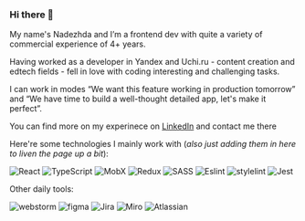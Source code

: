 ### Hi there 👋

My name's Nadezhda and I’m a frontend dev with quite a variety of commercial experience of 4+ years.

Having worked as a developer in Yandex and Uchi.ru - content creation and edtech fields - fell in love with coding interesting and challenging tasks. 

I can work in modes “We want this feature working in production tomorrow” and “We have time to build a well-thought detailed app, let's make it perfect”. 

You can find more on my experinece on [LinkedIn](https://www.linkedin.com/in/nadezhda-lkn/) and contact me there

Here're some technologies I mainly work with (_also just adding them in here to liven the page up a bit_):

![React](https://img.shields.io/badge/React-61DAFB?style=for-the-badge&logo=React&logoColor=black)
![TypeScript](https://img.shields.io/badge/TypeScript-3178C6?style=for-the-badge&logo=TypeScript&logoColor=white)
![MobX](https://img.shields.io/badge/MobX-FF9955?style=for-the-badge&logo=MobX&logoColor=white)
![Redux](https://img.shields.io/badge/Redux-764ABC?style=for-the-badge&logo=Redux&logoColor=white)
![SASS](https://img.shields.io/badge/SASS-CC6699?style=for-the-badge&logo=SASS&logoColor=white)
![Eslint](https://img.shields.io/badge/Eslint-4B32C3?style=for-the-badge&logo=Eslint&logoColor=white)
![stylelint](https://img.shields.io/badge/stylelint-263238?style=for-the-badge&logo=stylelint&logoColor=white)
![Jest](https://img.shields.io/badge/Jest-C21325?style=for-the-badge&logo=Jest&logoColor=white)

Other daily tools:

![webstorm](https://img.shields.io/badge/webstorm-000000?style=for-the-badge&logo=webstorm&logoColor=white)
![figma](https://img.shields.io/badge/figma-F24E1E?style=for-the-badge&logo=figma&logoColor=white)
![Jira](https://img.shields.io/badge/Jira-0052CC?style=for-the-badge&logo=Jira&logoColor=white)
![Miro](https://img.shields.io/badge/Miro-050038?style=for-the-badge&logo=Miro&logoColor=white)
![Atlassian](https://img.shields.io/badge/Atlassian-0052CC?style=for-the-badge&logo=Atlassian&logoColor=white)
